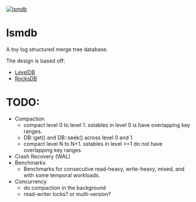 [![lsmdb](https://github.com/adamlesinski/lsmdb/actions/workflows/rust.yml/badge.svg)](https://github.com/adamlesinski/lsmdb/actions/workflows/rust.yml)

# lsmdb
A toy log structured merge tree database.

The design is based off:
- [LevelDB](https://github.com/google/leveldb/blob/main/doc/impl.md)
- [RocksDB](https://artem.krylysov.com/blog/2023/04/19/how-rocksdb-works/)

# TODO:
- Compaction
  * compact level 0 to level 1. sstables in level 0 is have overlapping key ranges.
  * DB::get() and DB::seek() across level 0 and 1
  * compact level N to N+1. sstables in level >=1 do not have overlapping key ranges.
- Crash Recovery (WAL)
- Benchmarks
  * Benchmarks for consecutive read-heavy, write-heavy,
    mixed, and with some temporal workloads.
- Concurrency
  * do compaction in the background
  * read-writer locks? or multi-version?
